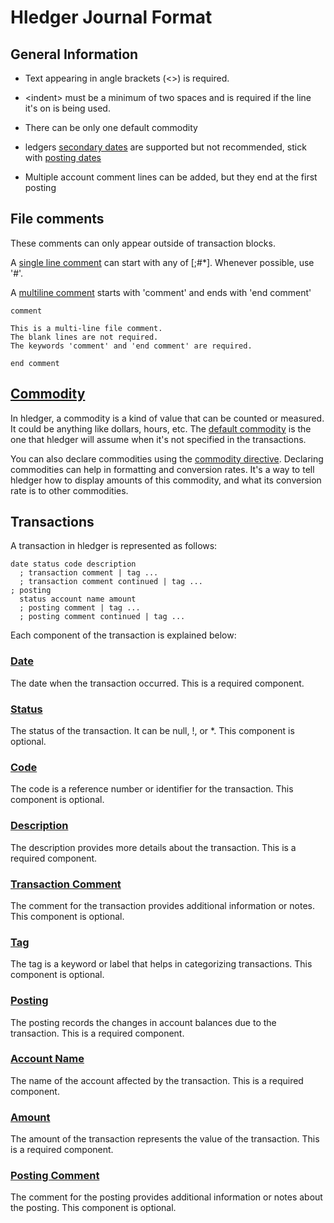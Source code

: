 # Hledger Journal Format 

## General Information

* Text appearing in angle brackets (<\>) is required.
* \<indent\> must be a minimum of two spaces and is required if the line it's
  on is being used.
* There can be only one default commodity
* ledgers [secondary dates](https://hledger.org/hledger.html#secondary-dates)
  are supported but not recommended, stick with [posting
  dates](https://hledger.org/hledger.html#posting-dates)

* Multiple account comment lines can be added, but they end at the first posting

## File comments

These comments can only appear outside of transaction blocks.

A [single line comment](https://hledger.org/hledger.html#comments) can start
with any of [;#*]. Whenever possible, use '#'.

A [multiline comment](https://hledger.org/hledger.html#comment-blocks) starts
with 'comment' and ends with 'end comment'

```
comment

This is a multi-line file comment.
The blank lines are not required.
The keywords 'comment' and 'end comment' are required.

end comment
```

## [Commodity](https://hledger.org/hledger.html#commodity)

In hledger, a commodity is a kind of value that can be counted or measured. It
could be anything like dollars, hours, etc. The [default
commodity](https://hledger.org/hledger.html#default-commodity) is the one that
hledger will assume when it's not specified in the transactions. 

You can also declare commodities using the [commodity
directive](https://hledger.org/hledger.html#declaring-commodities). Declaring
commodities can help in formatting and conversion rates. It's a way to tell
hledger how to display amounts of this commodity, and what its conversion rate
is to other commodities.

## Transactions

A transaction in hledger is represented as follows:

```plaintext
date status code description
  ; transaction comment | tag ...
  ; transaction comment continued | tag ...
; posting
  status account name amount
  ; posting comment | tag ...
  ; posting comment continued | tag ...
```

Each component of the transaction is explained below:

### [Date](https://hledger.org/hledger.html#dates)
The date when the transaction occurred. This is a required component.

### [Status](https://hledger.org/hledger.html#status)
The status of the transaction. It can be null, !, or *. This component is optional.

### [Code](https://hledger.org/hledger.html#code)
The code is a reference number or identifier for the transaction. This component is optional.

### [Description](https://hledger.org/hledger.html#description)
The description provides more details about the transaction. This is a required component.

### [Transaction Comment](https://hledger.org/hledger.html#account-comments)
The comment for the transaction provides additional information or notes. This component is optional.

### [Tag](https://hledger.org/hledger.html#tags-1)
The tag is a keyword or label that helps in categorizing transactions. This component is optional.

### [Posting](https://hledger.org/1.26/hledger.html#virtual-postings)
The posting records the changes in account balances due to the transaction. This is a required component.

### [Account Name](https://hledger.org/hledger.html#account-names)
The name of the account affected by the transaction. This is a required component.

### [Amount](https://hledger.org/hledger.html#amounts)
The amount of the transaction represents the value of the transaction. This is a required component.

### [Posting Comment](https://hledger.org/hledger.html#comments)
The comment for the posting provides additional information or notes about the posting. This component is optional.
